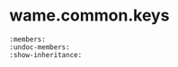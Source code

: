 # wame.common.keys
    
```{automodule} wame.common.keys
:members:
:undoc-members:
:show-inheritance:
```
